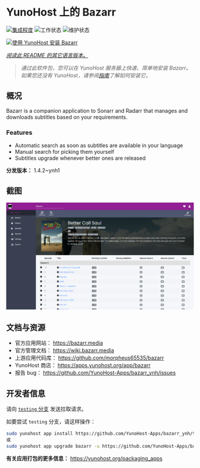 <!--
注意：此 README 由 <https://github.com/YunoHost/apps/tree/master/tools/readme_generator> 自动生成
请勿手动编辑。
-->

# YunoHost 上的 Bazarr

[![集成程度](https://dash.yunohost.org/integration/bazarr.svg)](https://dash.yunohost.org/appci/app/bazarr) ![工作状态](https://ci-apps.yunohost.org/ci/badges/bazarr.status.svg) ![维护状态](https://ci-apps.yunohost.org/ci/badges/bazarr.maintain.svg)

[![使用 YunoHost 安装 Bazarr](https://install-app.yunohost.org/install-with-yunohost.svg)](https://install-app.yunohost.org/?app=bazarr)

*[阅读此 README 的其它语言版本。](./ALL_README.md)*

> *通过此软件包，您可以在 YunoHost 服务器上快速、简单地安装 Bazarr。*  
> *如果您还没有 YunoHost，请参阅[指南](https://yunohost.org/install)了解如何安装它。*

## 概况

Bazarr is a companion application to Sonarr and Radarr that manages and downloads subtitles based on your requirements.

### Features

- Automatic search as soon as subtitles are available in your language
- Manual search for picking them yourself
- Subtitles upgrade whenever better ones are released


**分发版本：** 1.4.2~ynh1

## 截图

![Bazarr 的截图](./doc/screenshots/bazarr.png)

## 文档与资源

- 官方应用网站： <https://bazarr.media>
- 官方管理文档： <https://wiki.bazarr.media>
- 上游应用代码库： <https://github.com/morpheus65535/bazarr>
- YunoHost 商店： <https://apps.yunohost.org/app/bazarr>
- 报告 bug： <https://github.com/YunoHost-Apps/bazarr_ynh/issues>

## 开发者信息

请向 [`testing` 分支](https://github.com/YunoHost-Apps/bazarr_ynh/tree/testing) 发送拉取请求。

如要尝试 `testing` 分支，请这样操作：

```bash
sudo yunohost app install https://github.com/YunoHost-Apps/bazarr_ynh/tree/testing --debug
或
sudo yunohost app upgrade bazarr -u https://github.com/YunoHost-Apps/bazarr_ynh/tree/testing --debug
```

**有关应用打包的更多信息：** <https://yunohost.org/packaging_apps>

